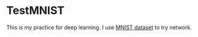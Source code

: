 # TestMNIST
This is my practice for deep learning. I use [MNIST dataset](http://yann.lecun.com/exdb/mnist/) to try network.